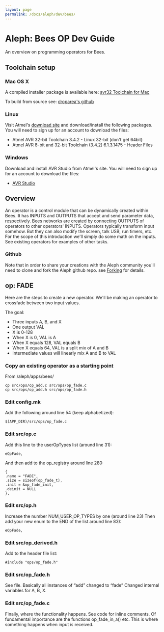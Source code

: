 ```yaml
---
layout: page
permalink: /docs/aleph/dev/bees/
---
```


# Aleph: Bees OP Dev Guide

An overview on programming operators for Bees.

## Toolchain setup

### Mac OS X

A compiled installer package is available here: [avr32 Toolchain for Mac](https://services.droparea.de/blog/avr32-toolchain-for-mac-os-x)

To build from source see: [droparea's github](https://github.com/droparea/avr32-toolchain)

### Linux

Visit Atmel's [download site](http://www.atmel.com/tools/ATMELAVRTOOLCHAINFORLINUX.aspx) and download/install the following packages. You will need to sign up for an account to download the files:

- Atmel AVR 32-bit Toolchain 3.4.2 - Linux 32-bit (don't get 64bit)
- Atmel AVR 8-bit and 32-bit Toolchain (3.4.2) 6.1.3.1475 - Header Files

### Windows

Download and install AVR Studio from Atmel's site. You will need to sign up for an account to download the files:

- [AVR Studio](http://www.atmel.com/tools/ATMELSTUDIO.aspx)

## Overview

An operator is a control module that can be dynamically created within Bees. It has INPUTS and OUTPUTS that accept and send parameter data, respectively. Bees networks are created by connecting OUTPUTS of operators to other operators' INPUTS. Operators typically transform input somehow. But they can also modify the screen, talk USB, run timers, etc. For the scope of this introduction we'll simply do some math on the inputs. See existing operators for examples of other tasks.

### Github

Note that in order to share your creations with the Aleph community you'll need to clone and fork the Aleph github repo. see [Forking](/docs/aleph/forking) for details.

## op: FADE

Here are the steps to create a new operator. We'll be making an operator to crossfade between two input values.

The goal:

- Three inputs A, B, and X
- One output VAL
- X is 0-128
- When X is 0, VAL is A
- When X equals 128, VAL equals B
- When X equals 64, VAL is a split mix of A and B
- Intermediate values will linearly mix A and B to VAL

### Copy an existing operator as a starting point

From /aleph/apps/bees/

~~~
cp src/ops/op_add.c src/ops/op_fade.c
cp src/ops/op_add.h src/ops/op_fade.h
~~~

### Edit config.mk

Add the following around line 54 (keep alphabetized):

~~~
$(APP_DIR)/src/ops/op_fade.c
~~~

### Edit src/op.c

Add this line to the userOpTypes list (around line 31):

~~~
eOpFade,
~~~

And then add to the op_registry around line 280:

~~~
{
.name = "FADE",
.size = sizeof(op_fade_t),
.init = &op_fade_init,
.deinit = NULL
},
~~~

### Edit src/op.h

Increase the number NUM_USER_OP_TYPES by one (around line 23) Then add your new enum to the END of the list around line 83):

~~~
eOpFade,
~~~

### Edit src/op_derived.h

Add to the header file list:

~~~
#include "ops/op_fade.h"
~~~

### Edit src/op_fade.h

See file. Basically all instances of “add” changed to “fade” Changed internal variables for A, B, X.

### Edit src/op_fade.c

Finally, where the functionality happens. See code for inline comments. Of fundamental importance are the functions op_fade_in_a() etc. This is where something happens when input is received.